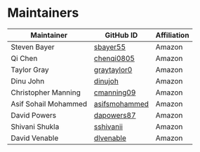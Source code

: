 # Maintainers
| Maintainer | GitHub ID | Affiliation |
| --------------- | --------- | ----------- |
| Steven Bayer | [sbayer55](https://github.com/sbayer55) | Amazon |
| Qi Chen | [chenqi0805](https://github.com/chenqi0805) | Amazon |
| Taylor Gray | [graytaylor0](https://github.com/graytaylor0) | Amazon |
| Dinu John |  [dinujoh](https://github.com/dinujoh) | Amazon |
| Christopher Manning | [cmanning09](https://github.com/cmanning09) | Amazon |
| Asif Sohail Mohammed | [asifsmohammed](https://github.com/asifsmohammed) | Amazon |
| David Powers | [dapowers87](https://github.com/dapowers87) | Amazon |
| Shivani Shukla | [sshivanii](https://github.com/sshivanii) | Amazon |
| David Venable | [dlvenable](https://github.com/dlvenable) | Amazon |
